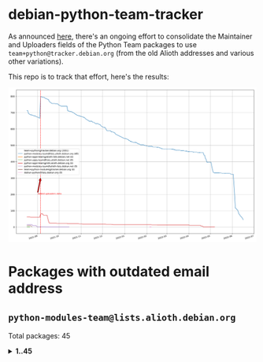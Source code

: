 # debian-python-team-tracker



As announced [here](https://lists.debian.org/debian-python/2021/08/msg00006.html), there's an ongoing effort to consolidate the Maintainer and Uploaders fields of the Python Team packages to use `team+python@tracker.debian.org` (from the old Alioth addresses and various other variations).



This repo is to track that effort, here's the results:



![Python team emails](images/python_team_emails.svg)


# Packages with outdated email address

## `python-modules-team@lists.alioth.debian.org`
Total packages: 45
<details>
<summary><b>1..45</b></summary>


| # | Package | Version |
| --- | --- | --- |
| 1 | [django-pipeline](https://tracker.debian.org/django-pipeline) | 1.6.14-3 |
| 2 | [flask-script](https://tracker.debian.org/flask-script) | 2.0.6-2 |
| 3 | [networkx](https://tracker.debian.org/networkx) | 2.5+ds-2 |
| 4 | [okasha](https://tracker.debian.org/okasha) | 0.2.4-4 |
| 5 | [pynliner](https://tracker.debian.org/pynliner) | 0.8.0-2 |
| 6 | [pytest-bdd](https://tracker.debian.org/pytest-bdd) | 3.2.1-1 |
| 7 | [python-aioinflux](https://tracker.debian.org/python-aioinflux) | 0.9.0-2 |
| 8 | [python-click-log](https://tracker.debian.org/python-click-log) | 0.2.1-2 |
| 9 | [python-colour](https://tracker.debian.org/python-colour) | 0.1.5-2 |
| 10 | [python-decorator](https://tracker.debian.org/python-decorator) | 4.4.2-2 |
| 11 | [python-demjson](https://tracker.debian.org/python-demjson) | 2.2.4-5 |
| 12 | [python-django-push-notifications](https://tracker.debian.org/python-django-push-notifications) | 1.4.1-1 |
| 13 | [python-ewmh](https://tracker.debian.org/python-ewmh) | 0.1.6-2 |
| 14 | [python-gflags](https://tracker.debian.org/python-gflags) | 1.5.1-7 |
| 15 | [python-hpilo](https://tracker.debian.org/python-hpilo) | 4.3-3 |
| 16 | [python-ipfix](https://tracker.debian.org/python-ipfix) | 0.9.7-2 |
| 17 | [python-ldap](https://tracker.debian.org/python-ldap) | 3.2.0-4 |
| 18 | [python-libguess](https://tracker.debian.org/python-libguess) | 1.1-4 |
| 19 | [python-mailer](https://tracker.debian.org/python-mailer) | 0.8.1-4 |
| 20 | [python-mastodon](https://tracker.debian.org/python-mastodon) | 1.5.1-1 |
| 21 | [python-model-mommy](https://tracker.debian.org/python-model-mommy) | 1.6.0-2 |
| 22 | [python-pathtools](https://tracker.debian.org/python-pathtools) | 0.1.2-4 |
| 23 | [python-pem](https://tracker.debian.org/python-pem) | 19.1.0-1 |
| 24 | [python-persistent](https://tracker.debian.org/python-persistent) | 4.6.4-0.2 |
| 25 | [python-phonenumbers](https://tracker.debian.org/python-phonenumbers) | 8.12.1-1 |
| 26 | [python-plaster](https://tracker.debian.org/python-plaster) | 1.0-2 |
| 27 | [python-plaster-pastedeploy](https://tracker.debian.org/python-plaster-pastedeploy) | 0.5-3 |
| 28 | [python-repoze.sphinx.autointerface](https://tracker.debian.org/python-repoze.sphinx.autointerface) | 0.8-0.2 |
| 29 | [python-schedutils](https://tracker.debian.org/python-schedutils) | 0.6-2.1 |
| 30 | [python-service-identity](https://tracker.debian.org/python-service-identity) | 18.1.0-6 |
| 31 | [python-simpy](https://tracker.debian.org/python-simpy) | 2.3.1+dfsg-2 |
| 32 | [python-slimmer](https://tracker.debian.org/python-slimmer) | 0.1.30-8 |
| 33 | [python-suntime](https://tracker.debian.org/python-suntime) | 1.2.5-2 |
| 34 | [python-tempita](https://tracker.debian.org/python-tempita) | 0.5.2-6 |
| 35 | [python-testing.mysqld](https://tracker.debian.org/python-testing.mysqld) | 1.4.0-4 |
| 36 | [python-testing.postgresql](https://tracker.debian.org/python-testing.postgresql) | 1.3.0-2 |
| 37 | [python-urlobject](https://tracker.debian.org/python-urlobject) | 2.4.3-3 |
| 38 | [python-wheezy.template](https://tracker.debian.org/python-wheezy.template) | 0.1.167-2 |
| 39 | [quark-sphinx-theme](https://tracker.debian.org/quark-sphinx-theme) | 0.5.1-2 |
| 40 | [sireader](https://tracker.debian.org/sireader) | 1.1.1-2 |
| 41 | [sphinx](https://tracker.debian.org/sphinx) | 1.8.5-5 |
| 42 | [stsci.distutils](https://tracker.debian.org/stsci.distutils) | 0.3.7-5 |
| 43 | [tinydb](https://tracker.debian.org/tinydb) | 3.15.2-2 |
| 44 | [vim-autopep8](https://tracker.debian.org/vim-autopep8) | 1.2.0-2 |
| 45 | [webpy](https://tracker.debian.org/webpy) | 1:0.61-1 |
</details>

